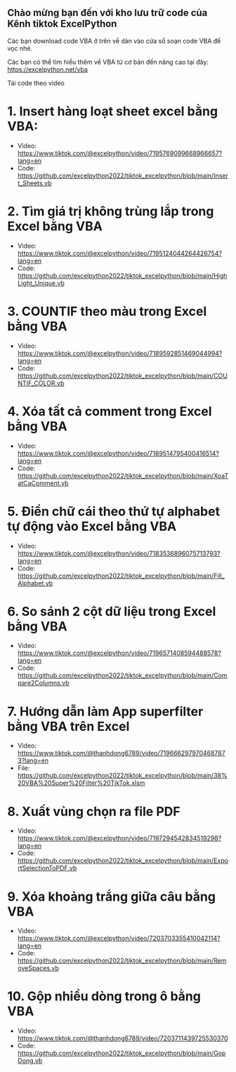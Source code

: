 ## Chào mừng bạn đến với kho lưu trữ code của Kênh tiktok ExcelPython

Các bạn download code VBA ở trên về dán vào cửa sổ soạn code VBA để vọc nhé.

Các bạn có thể tìm hiểu thêm về VBA từ cơ bản đến nâng cao tại đây: https://excelpython.net/vba

Tải code theo video

# 1. Insert hàng loạt sheet excel bằng VBA: 
+ Video: https://www.tiktok.com/@excelpython/video/7195769099668966657?lang=en
+ Code: https://github.com/excelpython2022/tiktok_excelpython/blob/main/Insert_Sheets.vb
# 2. Tìm giá trị không trùng lắp trong Excel bằng VBA
+ Video: https://www.tiktok.com/@excelpython/video/7195124044264426754?lang=en
+ Code: https://github.com/excelpython2022/tiktok_excelpython/blob/main/HighLight_Unique.vb
# 3. COUNTIF theo màu trong Excel bằng VBA
+ Video: https://www.tiktok.com/@excelpython/video/7189592851469044994?lang=en
+ Code: https://github.com/excelpython2022/tiktok_excelpython/blob/main/COUNTIF_COLOR.vb
# 4. Xóa tất cả comment trong Excel bằng VBA
+ Video: https://www.tiktok.com/@excelpython/video/7189514795400416514?lang=en
+ Code: https://github.com/excelpython2022/tiktok_excelpython/blob/main/XoaTatCaComment.vb
# 5. Điền chữ cái theo thứ tự alphabet tự động vào Excel bằng VBA
+ Video: https://www.tiktok.com/@excelpython/video/7183536896075713793?lang=en
+ Code: https://github.com/excelpython2022/tiktok_excelpython/blob/main/Fill_Alphabet.vb
# 6. So sánh 2 cột dữ liệu trong Excel bằng VBA
+ Video: https://www.tiktok.com/@excelpython/video/7196571408594488578?lang=en
+ Code: https://github.com/excelpython2022/tiktok_excelpython/blob/main/Compare2Columns.vb
# 7. Hướng dẫn làm App superfilter bằng VBA trên Excel
+ Video: https://www.tiktok.com/@thanhdong6789/video/7196662979704687873?lang=en
+ File: https://github.com/excelpython2022/tiktok_excelpython/blob/main/38%20VBA%20Super%20Filter%20TikTok.xlsm
# 8. Xuất vùng chọn ra file PDF
+ Video: https://www.tiktok.com/@excelpython/video/7197294542834519298?lang=en
+ Code: https://github.com/excelpython2022/tiktok_excelpython/blob/main/ExportSelectionToPDF.vb
# 9. Xóa khoảng trắng giữa câu bằng VBA
+ Video: https://www.tiktok.com/@excelpython/video/7203703355410042114?lang=en
+ Code: https://github.com/excelpython2022/tiktok_excelpython/blob/main/RemoveSpaces.vb
# 10. Gộp nhiều dòng trong ô bằng VBA
+ Video: https://www.tiktok.com/@thanhdong6789/video/7203711439725530370
+ Code: https://github.com/excelpython2022/tiktok_excelpython/blob/main/GopDong.vb

